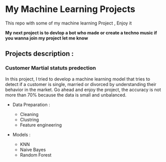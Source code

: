 # My Machine Learning Projects
This repo with some of my machine learning Project , Enjoy it   

**My next project is to devlop a bot who made or create a techno music if you wanna join my project let me know** 

## Projects description :

### __Customer__ __Martial__ __statuts__ __predection__ 

In this project, I tried to develop a machine learning model that tries to detect if a customer is single, married or divorced by understanding their behavior in the market. Go ahead and enjoy the project, the accuracy is not more than 70% because the data is small and unbalanced.  

* Data Preparation : 
  + Cleaning 
  + Clustring 
  + Feature engineering 

* Models : 
  + KNN 
  + Naive Bayes 
  + Random Forest  



  

      
